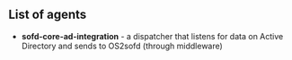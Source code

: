 ## List of agents

- **sofd-core-ad-integration** - a dispatcher that listens for data on Active Directory and sends to OS2sofd (through middleware)
